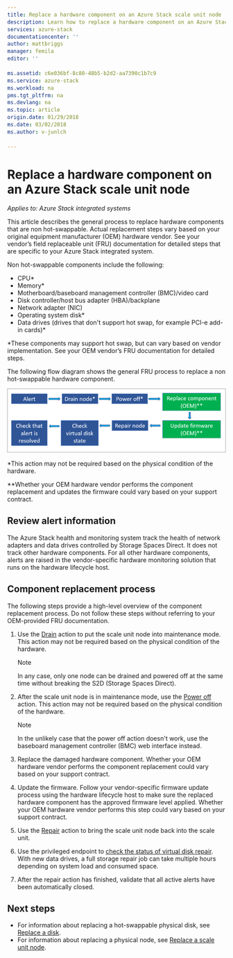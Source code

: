 ```yaml
---
title: Replace a hardware component on an Azure Stack scale unit node | Microsoft Docs
description: Learn how to replace a hardware component on an Azure Stack integrated system.
services: azure-stack
documentationcenter: ''
author: mattbriggs
manager: femila
editor: ''

ms.assetid: c6e036bf-8c80-48b5-b2d2-aa7390c1b7c9
ms.service: azure-stack
ms.workload: na
pms.tgt_pltfrm: na
ms.devlang: na
ms.topic: article
origin.date: 01/29/2018
ms.date: 03/02/2018
ms.author: v-junlch

---
```


# Replace a hardware component on an Azure Stack scale unit node

*Applies to: Azure Stack integrated systems*

This article describes the general process to replace hardware components that are non hot-swappable. Actual replacement steps vary based on your original equipment manufacturer (OEM) hardware vendor. See your vendor’s field replaceable unit (FRU) documentation for detailed steps that are specific to your Azure Stack integrated system.

Non hot-swappable components include the following:

- CPU*
- Memory*
- Motherboard/baseboard management controller (BMC)/video card
- Disk controller/host bus adapter (HBA)/backplane
- Network adapter (NIC)
- Operating system disk*
- Data drives (drives that don't support hot swap, for example PCI-e add-in cards)*

*These components may support hot swap, but can vary based on vendor implementation. See your OEM vendor’s FRU documentation for detailed steps.

The following flow diagram shows the general FRU process to replace a non hot-swappable hardware component.

![Flow diagram showing component replacement flow](./media/azure-stack-replace-component/replacecomponentflow.PNG)

*This action may not be required based on the physical condition of the hardware.

**Whether your OEM hardware vendor performs the component replacement and updates the firmware could vary based on your support contract.

## Review alert information

The Azure Stack health and monitoring system track the health of network adapters and data drives controlled by Storage Spaces Direct. It does not track other hardware components. For all other hardware components, alerts are raised in the vendor-specific hardware monitoring solution that runs on the hardware lifecycle host.  

## Component replacement process

The following steps provide a high-level overview of the component replacement process. Do not follow these steps without referring to your OEM-provided FRU documentation.

1. Use the [Drain](azure-stack-node-actions.md#scale-unit-node-actions) action to put the scale unit node into maintenance mode. This action may not be required based on the physical condition of the hardware.

   > [!NOTE]
   > In any case, only one node can be drained and powered off at the same time without breaking the S2D (Storage Spaces Direct).

2. After the scale unit node is in maintenance mode, use the [Power off](azure-stack-node-actions.md#scale-unit-node-actions) action. This action may not be required based on the physical condition of the hardware.

   > [!NOTE]
   > In the unlikely case that the power off action doesn't work, use the baseboard management controller (BMC) web interface instead.

3. Replace the damaged hardware component. Whether your OEM hardware vendor performs the component replacement could vary based on your support contract.  
4. Update the firmware. Follow your vendor-specific firmware update process using the hardware lifecycle host to make sure the replaced hardware component has the approved firmware level applied. Whether your OEM hardware vendor performs this step could vary based on your support contract.  
5. Use the [Repair](azure-stack-node-actions.md#scale-unit-node-actions) action to bring the scale unit node back into the scale unit.
6. Use the privileged endpoint to [check the status of virtual disk repair](azure-stack-replace-disk.md#check-the-status-of-virtual-disk-repair). With new data drives, a full storage repair job can take multiple hours depending on system load and consumed space.
7. After the repair action has finished, validate that all active alerts have been automatically closed.

## Next steps

- For information about replacing a hot-swappable physical disk, see [Replace a disk](azure-stack-replace-disk.md).
- For information about replacing a physical node, see [Replace a scale unit node](azure-stack-replace-node.md).


